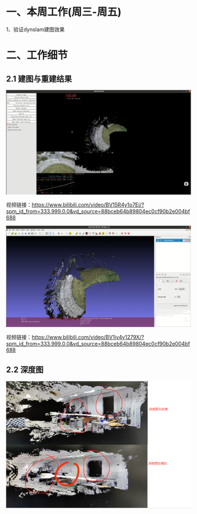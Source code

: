 # 一、本周工作(周三-周五)
1、验证dynslam建图效果


# 二、工作细节
## 2.1 建图与重建结果
![](https://github.com/ZYJ-Group/darren_pty/blob/main/darren_pty/pic(Ninth%20week)/14.png)

视频链接：https://www.bilibili.com/video/BV15R4y1o7Ei/?spm_id_from=333.999.0.0&vd_source=88bceb64b89804ec0cf90b2e004bf688

![](https://github.com/ZYJ-Group/darren_pty/blob/main/darren_pty/pic(Ninth%20week)/15.png)

视频链接：https://www.bilibili.com/video/BV1jv4y1279X/?spm_id_from=333.999.0.0&vd_source=88bceb64b89804ec0cf90b2e004bf688

## 2.2 深度图
![](https://github.com/ZYJ-Group/darren_pty/blob/main/darren_pty/pic(Ninth%20week)/16.png)
